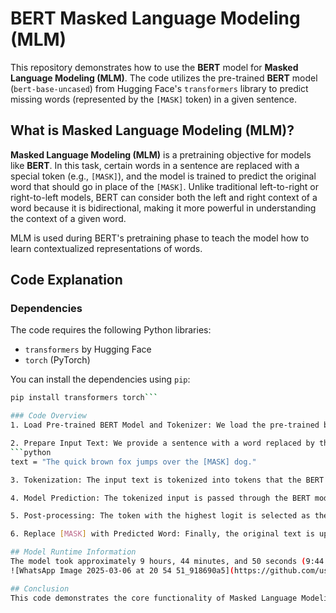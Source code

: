 # BERT Masked Language Modeling (MLM)

This repository demonstrates how to use the **BERT** model for **Masked Language Modeling (MLM)**. The code utilizes the pre-trained **BERT** model (`bert-base-uncased`) from Hugging Face's `transformers` library to predict missing words (represented by the `[MASK]` token) in a given sentence.

## What is Masked Language Modeling (MLM)?

**Masked Language Modeling (MLM)** is a pretraining objective for models like **BERT**. In this task, certain words in a sentence are replaced with a special token (e.g., `[MASK]`), and the model is trained to predict the original word that should go in place of the `[MASK]`. Unlike traditional left-to-right or right-to-left models, BERT can consider both the left and right context of a word because it is bidirectional, making it more powerful in understanding the context of a given word.

MLM is used during BERT's pretraining phase to teach the model how to learn contextualized representations of words.

## Code Explanation

### Dependencies

The code requires the following Python libraries:

- `transformers` by Hugging Face
- `torch` (PyTorch)

You can install the dependencies using `pip`:

```bash
pip install transformers torch```

### Code Overview
1. Load Pre-trained BERT Model and Tokenizer: We load the pre-trained bert-base-uncased model and its tokenizer from Hugging Face. The model is pre-trained for MLM, so it can predict masked words in a sentence.

2. Prepare Input Text: We provide a sentence with a word replaced by the [MASK] token. For example:
```python
text = "The quick brown fox jumps over the [MASK] dog."

3. Tokenization: The input text is tokenized into tokens that the BERT model can understand. The tokenizer converts the [MASK] token into its corresponding token ID.

4. Model Prediction: The tokenized input is passed through the BERT model. The model generates logits (predictions) for each token in the sequence. We focus on the prediction for the [MASK] token.

5. Post-processing: The token with the highest logit is selected as the predicted word for the [MASK] token. We then decode this predicted token back into a word.

6. Replace [MASK] with Predicted Word: Finally, the original text is updated by replacing the [MASK] token with the predicted word.

## Model Runtime Information
The model took approximately 9 hours, 44 minutes, and 50 seconds (9:44:50) to run and make the predictions. This time includes the processing and prediction steps for the given input sentence.
![WhatsApp Image 2025-03-06 at 20 54 51_918690a5](https://github.com/user-attachments/assets/3ff64a4f-4881-4437-aa2d-f2dcc8a6e44b)

## Conclusion
This code demonstrates the core functionality of Masked Language Modeling (MLM) using the pre-trained BERT model. MLM is a key component of BERT's pretraining process, allowing the model to learn contextual relationships between words. This technique is not only useful for pretraining models but can also be applied in real-world NLP tasks such as text completion, question answering, and text understanding.

